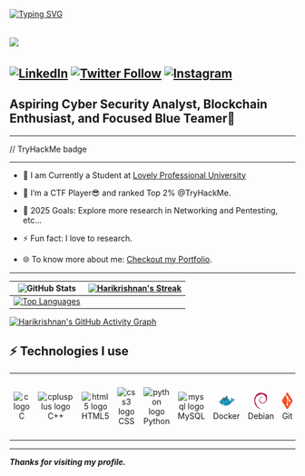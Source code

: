 [![Typing SVG](https://readme-typing-svg.herokuapp.com?font=Fira+Code&size=25&pause=1000&color=41F79A&background=2E7DFF00&random=false&width=435&lines=Hi+%F0%9F%91%8B%2C+I'm+Harikrishnan+V+J)](https://git.io/typing-svg)

![](https://komarev.com/ghpvc/?username=hari9602&color=0e75b6&style=flat)
---
[![LinkedIn](https://img.shields.io/badge/LinkedIn-0077B5?style=for-the-badge&logo=linkedin&logoColor=white)](https://www.linkedin.com/in/harikrishnan-v-j/)
[![Twitter Follow](https://img.shields.io/twitter/follow/hari9602?color=1DA1F2&logo=twitter&style=for-the-badge)](https://twitter.com/hari9602)
[![Instagram](https://img.shields.io/badge/Instagram-E4405F?style=for-the-badge&logo=instagram&logoColor=white)](https://www.instagram.com/krishnan9602/)
---
## Aspiring Cyber Security Analyst, Blockchain Enthusiast, and Focused Blue Teamer🦹

---

// TryHackMe badge


---

- 🔭 I am Currently a Student at [Lovely Professional University](https://www.lpu.in/)

- 🌱 I’m a CTF Player😎 and ranked Top 2% @TryHackMe.

- 🥅 2025 Goals: Explore more research in Networking and Pentesting, etc...

- ⚡ Fun fact: I love to research.

- 🌐 To know more about me: [Checkout my Portfolio](https://www.harikrishnan-portfolio.in/).

---

| ![GitHub Stats](https://github-readme-stats.vercel.app/api?username=hari9602&show_icons=true&theme=radical) | [![Harikrishnan's Streak](https://streak-stats.demolab.com?user=hari9602&theme=dark&border_radius=7&mode=weekly)](https://git.io/streak-stats) |
| ------------------------------------------------------------ | ------------------------------------------------------------ |
| [![Top Languages](https://github-readme-stats.vercel.app/api/top-langs/?username=hari9602&layout=compact&&show_icons=true&theme=radical)](https://github.com/anuraghazra/github-readme-stats) |                                                              |

[![Harikrishnan's GitHub Activity Graph](https://github-readme-activity-graph.vercel.app/graph?username=hari9602&bg_color=ffffff&color=ff047d&line=9e4c98&point=403d3d&area=true&hide_border=true)](https://github.com/hari9602)

## ⚡ Technologies I use 

<div align="center">
<table align="center">
    <tr>
        <td align="center" width="140" height="112.43">
            <img src="https://cdn.jsdelivr.net/gh/devicons/devicon/icons/c/c-original.svg" height="30" alt="c logo"/>
            <br /> C
        </td>
        <td align="center" width="140" height="112.43">
            <img src="https://cdn.jsdelivr.net/gh/devicons/devicon/icons/cplusplus/cplusplus-original.svg" height="30" alt="cplusplus logo"/>
            <br /> C++
        </td>
        <td align="center" width="140" height="112.43">
            <img src="https://cdn.jsdelivr.net/gh/devicons/devicon/icons/html5/html5-original.svg" height="30" alt="html5 logo"/>
            <br /> HTML5
        </td>
        <td align="center" width="140" height="112.43">
            <img src="https://cdn.jsdelivr.net/gh/devicons/devicon/icons/css3/css3-original.svg" height="30" alt="css3 logo" />
            <br /> CSS
        </td>
        <td align="center" width="140" height="112.43">
            <img src="https://cdn.jsdelivr.net/gh/devicons/devicon/icons/python/python-original.svg" height="30" alt="python logo"/>
            <br /> Python
        </td>
        <td align="center" width="140" height="112.43">
            <img src="https://cdn.jsdelivr.net/gh/devicons/devicon/icons/mysql/mysql-original.svg" height="30" alt="mysql logo"/>
            <br /> MySQL
        </td>
        <td align="center" width="140" height="112.43">
            <img src="https://github.com/devicons/devicon/blob/v2.16.0/icons/docker/docker-original.svg" height="30" alt="docker logo"/>
            <br /> Docker
        </td>
      </td>
        <td align="center" width="140" height="112.43">
            <img src="https://github.com/devicons/devicon/blob/v2.16.0/icons/debian/debian-original.svg" height="30" alt="debian logo"/>
            <br /> Debian
        </td>
      </td>
        <td align="center" width="140" height="112.43">
            <img src="https://github.com/devicons/devicon/blob/v2.16.0/icons/git/git-original.svg" height="30" alt="git logo"/>
            <br /> Git
        </td>
      </td>
        <td align="center" width="140" height="112.43">
            <img src="https://github.com/devicons/devicon/blob/v2.16.0/icons/linux/linux-original.svg" height="30" alt="linux logo"/>
            <br /> Linux
        </td>
      </td>
        <td align="center" width="140" height="112.43">
            <img src="https://github.com/devicons/devicon/blob/v2.16.0/icons/solidity/solidity-original.svg" height="30" alt="solidity logo"/>
            <br /> Solidity
        </td>
    </tr>
</table>
</div>


---

***Thanks for visiting my profile.***
